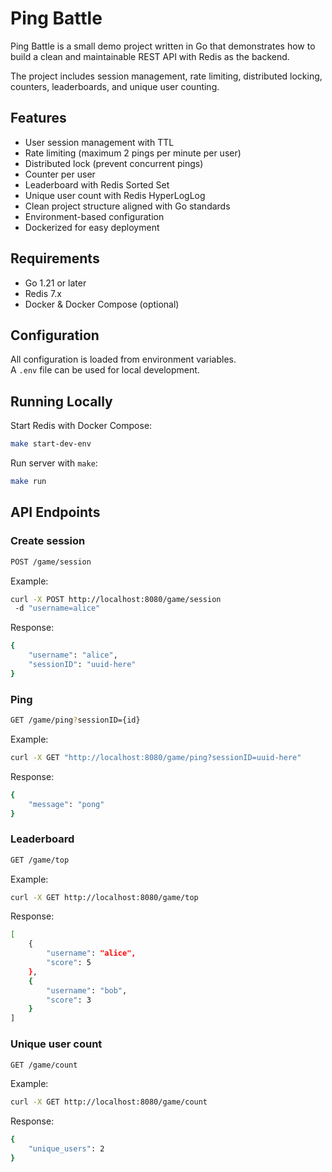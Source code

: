 # Ping Battle

Ping Battle is a small demo project written in Go that demonstrates how to build a clean and maintainable REST API with Redis as the backend.  

The project includes session management, rate limiting, distributed locking, counters, leaderboards, and unique user counting.

## Features

- User session management with TTL  
- Rate limiting (maximum 2 pings per minute per user)  
- Distributed lock (prevent concurrent pings)  
- Counter per user  
- Leaderboard with Redis Sorted Set  
- Unique user count with Redis HyperLogLog  
- Clean project structure aligned with Go standards  
- Environment-based configuration  
- Dockerized for easy deployment  


## Requirements

- Go 1.21 or later  
- Redis 7.x  
- Docker & Docker Compose (optional)  

## Configuration

All configuration is loaded from environment variables.  
A `.env` file can be used for local development.

## Running Locally

Start Redis with Docker Compose: 
```bash
make start-dev-env
```

Run server with `make`:
```bash
make run
```

## API Endpoints

### Create session
```bash
POST /game/session
```

Example:
```bash
curl -X POST http://localhost:8080/game/session
 -d "username=alice"
```

Response:

```bash
{ 
    "username": "alice", 
    "sessionID": "uuid-here" 
}
```

### Ping
```bash
GET /game/ping?sessionID={id}
```

Example:

```bash
curl -X GET "http://localhost:8080/game/ping?sessionID=uuid-here"
```

Response:
```bash
{ 
    "message": "pong" 
}
```

### Leaderboard
```bash
GET /game/top
```

Example:
```bash
curl -X GET http://localhost:8080/game/top
```

Response:
```bash
[ 
    { 
        "username": "alice", 
        "score": 5 
    }, 
    { 
        "username": "bob", 
        "score": 3 
    } 
] 
```

### Unique user count
```bash
GET /game/count
```

Example:
```bash
curl -X GET http://localhost:8080/game/count
```

Response:
```bash
{ 
    "unique_users": 2 
}
```
